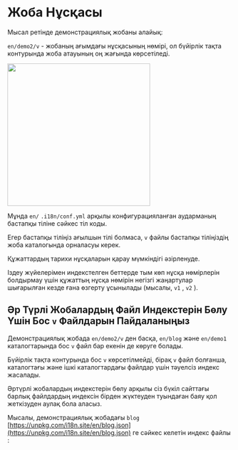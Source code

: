 # Жоба Нұсқасы

Мысал ретінде демонстрациялық жобаны алайық:

`en/demo2/v` - жобаның ағымдағы нұсқасының нөмірі, ол бүйірлік тақта контурында жоба атауының оң жағында көрсетіледі.

<img src="https://p.3ti.site/1721290486.avif" width="320px">

Мұнда `en/` `.i18n/conf.yml` арқылы конфигурацияланған аударманың бастапқы тіліне сәйкес тіл коды.

Егер бастапқы тіліңіз ағылшын тілі болмаса, `v` файлы бастапқы тіліңіздің жоба каталогында орналасуы керек.

Құжаттардың тарихи нұсқаларын қарау мүмкіндігі әзірленуде.

Іздеу жүйелерімен индекстелген беттерде тым көп нұсқа нөмірлерін болдырмау үшін құжаттың нұсқа нөмірін негізгі жаңартулар шығарылған кезде ғана өзгерту ұсынылады (мысалы, `v1` , `v2` ).

## Әр Түрлі Жобалардың Файл Индекстерін Бөлу Үшін Бос `v` Файлдарын Пайдаланыңыз

Демонстрациялық жобада `en/demo2/v` ден басқа, `en/blog` және `en/demo1` каталогтарында бос `v` файл бар екенін де көруге болады.

Бүйірлік тақта контурында бос `v` көрсетілмейді, бірақ `v` файл болғанша, каталогтағы және ішкі каталогтардағы файлдар үшін тәуелсіз индекс жасалады.

Әртүрлі жобалардың индекстерін бөлу арқылы сіз бүкіл сайттағы барлық файлдардың индексін бірден жүктеуден туындаған баяу қол жеткізуден аулақ бола аласыз.

Мысалы, демонстрациялық жобадағы `blog` [https://unpkg.com/i18n.site/en/blog.json](https://unpkg.com/i18n.site/en/blog.json) ге сәйкес келетін индекс файлы :